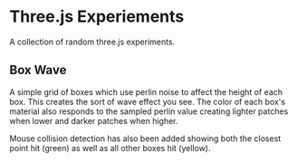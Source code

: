 Three.js Experiements
=============
A collection of random three.js experiments.

Box Wave
-------------
A simple grid of boxes which use perlin noise to affect the height of each box. This creates the sort of wave effect you see. The color of each box's material also responds to the sampled perlin value creating lighter patches when lower and darker patches when higher.

Mouse collision detection has also been added showing both the closest point hit (green) as well as all other boxes hit (yellow).